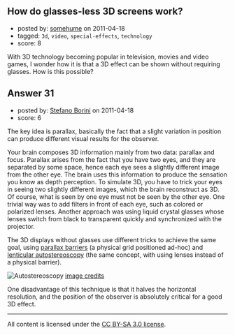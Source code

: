 ## How do glasses-less 3D screens work?

- posted by: [somehume](https://stackexchange.com/users/-1/10-somehume) on 2011-04-18
- tagged: `3d`, `video`, `special-effects`, `technology`
- score: 8

With 3D technology becoming popular in television, movies and video games, I wonder how it is that a 3D effect can be shown without requiring glasses. How is this possible?


## Answer 31

- posted by: [Stefano Borini](https://stackexchange.com/users/-1/23-stefano-borini) on 2011-04-18
- score: 6

<p>The key idea is parallax, basically the fact that a slight variation in position can produce different visual results for the observer. </p>

<p>Your brain composes 3D information mainly from two data: parallax and focus. Parallax arises from the fact that you have two eyes, and they are separated by some space, hence each eye sees a slightly different image from the other eye. The brain uses this information to produce the sensation you know as depth perception. To simulate 3D, you have to trick your eyes in seeing two slightly different images, which the brain reconstruct as 3D. Of course, what is seen by one eye must not be seen by the other eye. One trivial way was to add filters in front of each eye, such as colored or polarized lenses. Another approach was using liquid crystal glasses whose lenses switch from black to transparent quickly and synchronized with the projector. </p>

<p>The 3D displays without glasses use different tricks to achieve the same goal, using <a href="http://en.wikipedia.org/wiki/Parallax_barrier" rel="nofollow">parallax barriers</a> (a physical grid positioned ad-hoc) and <a href="http://en.wikipedia.org/wiki/Autostereoscopic_display" rel="nofollow">lenticular autostereoscopy</a> (the same concept, with using lenses instead of a physical barrier).</p>

<p><img src="http://i.imgur.com/n6TVS.png" alt="Autostereoscopy">
<a href="http://en.wikipedia.org/wiki/File%3aParallax_barrier_vs_lenticular_screen.svg" rel="nofollow">image credits</a></p>

<p>One disadvantage of this technique is that it halves the horizontal resolution, and the position of the observer is absolutely critical for a good 3D effect.</p>




---

All content is licensed under the [CC BY-SA 3.0 license](https://creativecommons.org/licenses/by-sa/3.0/).
